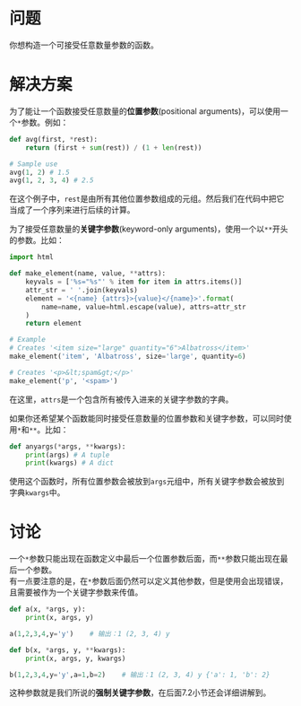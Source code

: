 # 问题
你想构造一个可接受任意数量参数的函数。

# 解决方案
为了能让一个函数接受任意数量的**位置参数**(positional arguments)，可以使用一个`*`参数。例如：
```python
def avg(first, *rest):
    return (first + sum(rest)) / (1 + len(rest))

# Sample use
avg(1, 2) # 1.5
avg(1, 2, 3, 4) # 2.5
```
在这个例子中，`rest`是由所有其他位置参数组成的元组。然后我们在代码中把它当成了一个序列来进行后续的计算。

为了接受任意数量的**关键字参数**(keyword-only arguments)，使用一个以`**`开头的参数。比如：
```python
import html

def make_element(name, value, **attrs):
    keyvals = ['%s="%s"' % item for item in attrs.items()]
    attr_str = ' '.join(keyvals)
    element = '<{name} {attrs}>{value}</{name}>'.format(
        name=name, value=html.escape(value), attrs=attr_str
    )
    return element

# Example
# Creates '<item size="large" quantity="6">Albatross</item>'
make_element('item', 'Albatross', size='large', quantity=6)

# Creates '<p>&lt;spam&gt;</p>'
make_element('p', '<spam>')
```

在这里，`attrs`是一个包含所有被传入进来的关键字参数的字典。

如果你还希望某个函数能同时接受任意数量的位置参数和关键字参数，可以同时使用`*`和`**`。比如：
```python
def anyargs(*args, **kwargs):
    print(args) # A tuple
    print(kwargs) # A dict
```

使用这个函数时，所有位置参数会被放到`args`元组中，所有关键字参数会被放到字典`kwargs`中。

# 讨论
一个`*`参数只能出现在函数定义中最后一个位置参数后面，而`**`参数只能出现在最后一个参数。  
有一点要注意的是，在`*`参数后面仍然可以定义其他参数，但是使用会出现错误，且需要被作为一个关键字参数来传值。
```python
def a(x, *args, y):
    print(x, args, y)

a(1,2,3,4,y='y')    # 输出：1 (2, 3, 4) y

def b(x, *args, y, **kwargs):
    print(x, args, y, kwargs)

b(1,2,3,4,y='y',a=1,b=2)    # 输出：1 (2, 3, 4) y {'a': 1, 'b': 2}
```

这种参数就是我们所说的**强制关键字参数**，在后面7.2小节还会详细讲解到。
